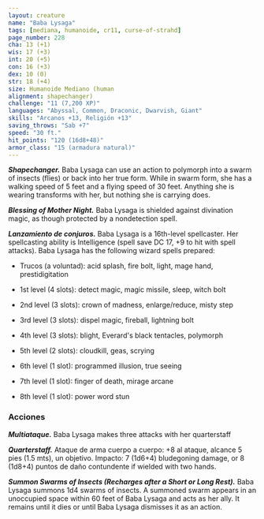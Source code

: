 ```yaml
---
layout: creature
name: "Baba Lysaga"
tags: [mediana, humanoide, cr11, curse-of-strahd]
page_number: 228
cha: 13 (+1)
wis: 17 (+3)
int: 20 (+5)
con: 16 (+3)
dex: 10 (0)
str: 18 (+4)
size: Humanoide Mediano (human
alignment: shapechanger)
challenge: "11 (7,200 XP)"
languages: "Abyssal, Common, Draconic, Dwarvish, Giant"
skills: "Arcanos +13, Religión +13"
saving_throws: "Sab +7"
speed: "30 ft."
hit_points: "120 (16d8+48)"
armor_class: "15 (armadura natural)"
---
```


***Shapechanger.*** Baba Lysaga can use an action to polymorph into a swarm of insects (flies) or back into her true form. While in swarm form, she has a walking speed of 5 feet and a flying speed of 30 feet. Anything she is wearing transforms with her, but nothing she is carrying does.

***Blessing of Mother Night.*** Baba Lysaga is shielded against divination magic, as though protected by a nondetection spell.

***Lanzamiento de conjuros.*** Baba Lysaga is a 16th-level spellcaster. Her spellcasting ability is Intelligence (spell save DC 17, +9 to hit with spell attacks). Baba Lysaga has the following wizard spells prepared:

* Trucos (a voluntad): acid splash, fire bolt, light, mage hand, prestidigitation

* 1st level (4 slots): detect magic, magic missile, sleep, witch bolt

* 2nd level (3 slots): crown of madness, enlarge/reduce, misty step

* 3rd level (3 slots): dispel magic, fireball, lightning bolt

* 4th level (3 slots): blight, Everard's black tentacles, polymorph

* 5th level (2 slots): cloudkill, geas, scrying

* 6th level (1 slot): programmed illusion, true seeing

* 7th level (1 slot): finger of death, mirage arcane

* 8th level (1 slot): power word stun

### Acciones

***Multiataque.*** Baba Lysaga makes three attacks with her quarterstaff

***Quarterstaff.*** Ataque de arma cuerpo a cuerpo: +8 al ataque, alcance 5 pies (1.5 mts), un objetivo. Impacto: 7 (1d6+4) bludegoning damage, or 8 (1d8+4) puntos de daño contundente if wielded with two hands.

***Summon Swarms of Insects (Recharges after a Short or Long Rest).*** Baba Lysaga summons 1d4 swarms of insects. A summoned swarm appears in an unoccupied space within 60 feet of Baba Lysaga and acts as her ally. It remains until it dies or until Baba Lysaga dismisses it as an action.